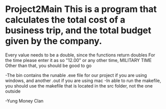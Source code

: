 # Project2Main This is a program that calculates the total cost of a business trip, and the total budget given by the company.
Every value needs to be a double, since the functions return doubles
For the time please enter it as so "12.00" or any other time, MILITARY TIME 
Other than that, you should be good to go

-The bin contains the runable .exe file for our project if you are using windows, and another .out if you are using mac
-In able to run the makefile, you should use the makefile that is located in the src folder, not the one outside


-Yung Money Clan 
